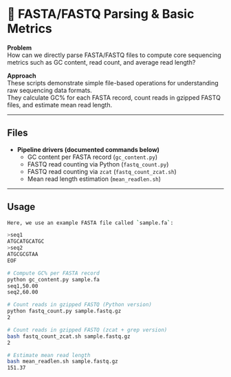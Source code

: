 # 🧫 FASTA/FASTQ Parsing & Basic Metrics

**Problem**  
How can we directly parse FASTA/FASTQ files to compute core sequencing metrics such as GC content, read count, and average read length?

**Approach**  
These scripts demonstrate simple file-based operations for understanding raw sequencing data formats.  
They calculate GC% for each FASTA record, count reads in gzipped FASTQ files, and estimate mean read length.

---

## Files
- **Pipeline drivers (documented commands below)**  
  - GC content per FASTA record (`gc_content.py`)  
  - FASTQ read counting via Python (`fastq_count.py`)  
  - FASTQ read counting via `zcat` (`fastq_count_zcat.sh`)  
  - Mean read length estimation (`mean_readlen.sh`)  

---

## Usage

```bash
Here, we use an example FASTA file called `sample.fa`:

>seq1
ATGCATGCATGC
>seq2
ATGCGCGTAA
EOF

# Compute GC% per FASTA record
python gc_content.py sample.fa
seq1,50.00
seq2,60.00

# Count reads in gzipped FASTQ (Python version)
python fastq_count.py sample.fastq.gz
2

# Count reads in gzipped FASTQ (zcat + grep version)
bash fastq_count_zcat.sh sample.fastq.gz
2

# Estimate mean read length
bash mean_readlen.sh sample.fastq.gz
151.37
